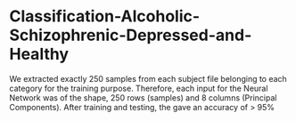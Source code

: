 # Classification-Alcoholic-Schizophrenic-Depressed-and-Healthy



We extracted exactly 250 samples from each subject file belonging to each category for the training purpose. Therefore, each input for the Neural Network was of the shape, 250 rows (samples) and 8 columns (Principal Components). After training and testing, the gave an accuracy of > 95%
